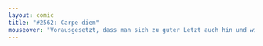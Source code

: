 ```yaml
---
layout: comic
title: "#2562: Carpe diem"
mouseover: "Vorausgesetzt, dass man sich zu guter Letzt auch hin und wieder niedersetzt."
---
```

